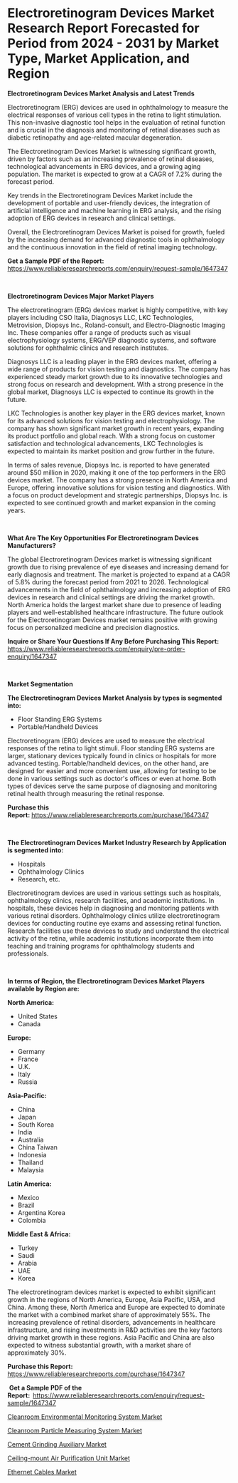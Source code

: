 <p><h1>Electroretinogram Devices Market Research Report Forecasted for Period from 2024 -  2031 by Market Type, Market Application, and Region</h1></p><p><strong>Electroretinogram Devices Market Analysis and Latest Trends</strong></p>
<p><p>Electroretinogram (ERG) devices are used in ophthalmology to measure the electrical responses of various cell types in the retina to light stimulation. This non-invasive diagnostic tool helps in the evaluation of retinal function and is crucial in the diagnosis and monitoring of retinal diseases such as diabetic retinopathy and age-related macular degeneration.</p><p>The Electroretinogram Devices Market is witnessing significant growth, driven by factors such as an increasing prevalence of retinal diseases, technological advancements in ERG devices, and a growing aging population. The market is expected to grow at a CAGR of 7.2% during the forecast period.</p><p>Key trends in the Electroretinogram Devices Market include the development of portable and user-friendly devices, the integration of artificial intelligence and machine learning in ERG analysis, and the rising adoption of ERG devices in research and clinical settings.</p><p>Overall, the Electroretinogram Devices Market is poised for growth, fueled by the increasing demand for advanced diagnostic tools in ophthalmology and the continuous innovation in the field of retinal imaging technology.</p></p>
<p><strong>Get a Sample PDF of the Report:&nbsp;</strong> <a href="https://www.reliableresearchreports.com/enquiry/request-sample/1647347">https://www.reliableresearchreports.com/enquiry/request-sample/1647347</a></p>
<p>&nbsp;</p>
<p><strong>Electroretinogram Devices Major Market Players</strong></p>
<p><p>The electroretinogram (ERG) devices market is highly competitive, with key players including CSO Italia, Diagnosys LLC, LKC Technologies, Metrovision, Diopsys Inc., Roland-consult, and Electro-Diagnostic Imaging Inc. These companies offer a range of products such as visual electrophysiology systems, ERG/VEP diagnostic systems, and software solutions for ophthalmic clinics and research institutes.</p><p>Diagnosys LLC is a leading player in the ERG devices market, offering a wide range of products for vision testing and diagnostics. The company has experienced steady market growth due to its innovative technologies and strong focus on research and development. With a strong presence in the global market, Diagnosys LLC is expected to continue its growth in the future.</p><p>LKC Technologies is another key player in the ERG devices market, known for its advanced solutions for vision testing and electrophysiology. The company has shown significant market growth in recent years, expanding its product portfolio and global reach. With a strong focus on customer satisfaction and technological advancements, LKC Technologies is expected to maintain its market position and grow further in the future.</p><p>In terms of sales revenue, Diopsys Inc. is reported to have generated around $50 million in 2020, making it one of the top performers in the ERG devices market. The company has a strong presence in North America and Europe, offering innovative solutions for vision testing and diagnostics. With a focus on product development and strategic partnerships, Diopsys Inc. is expected to see continued growth and market expansion in the coming years.</p></p>
<p>&nbsp;</p>
<p><strong>What Are The Key Opportunities For Electroretinogram Devices Manufacturers?</strong></p>
<p><p>The global Electroretinogram Devices market is witnessing significant growth due to rising prevalence of eye diseases and increasing demand for early diagnosis and treatment. The market is projected to expand at a CAGR of 5.8% during the forecast period from 2021 to 2026. Technological advancements in the field of ophthalmology and increasing adoption of ERG devices in research and clinical settings are driving the market growth. North America holds the largest market share due to presence of leading players and well-established healthcare infrastructure. The future outlook for the Electroretinogram Devices market remains positive with growing focus on personalized medicine and precision diagnostics.</p></p>
<p><strong>Inquire or Share Your Questions If Any Before Purchasing This Report:</strong> <a href="https://www.reliableresearchreports.com/enquiry/pre-order-enquiry/1647347">https://www.reliableresearchreports.com/enquiry/pre-order-enquiry/1647347</a></p>
<p>&nbsp;</p>
<p><strong>Market Segmentation</strong></p>
<p><strong>The Electroretinogram Devices Market Analysis by types is segmented into:</strong></p>
<p><ul><li>Floor Standing ERG Systems</li><li>Portable/Handheld Devices</li></ul></p>
<p><p>Electroretinogram (ERG) devices are used to measure the electrical responses of the retina to light stimuli. Floor standing ERG systems are larger, stationary devices typically found in clinics or hospitals for more advanced testing. Portable/handheld devices, on the other hand, are designed for easier and more convenient use, allowing for testing to be done in various settings such as doctor's offices or even at home. Both types of devices serve the same purpose of diagnosing and monitoring retinal health through measuring the retinal response.</p></p>
<p><strong>Purchase this Report:&nbsp;</strong><a href="https://www.reliableresearchreports.com/purchase/1647347">https://www.reliableresearchreports.com/purchase/1647347</a></p>
<p>&nbsp;</p>
<p><strong>The Electroretinogram Devices Market Industry Research by Application is segmented into:</strong></p>
<p><ul><li>Hospitals</li><li>Ophthalmology Clinics</li><li>Research, etc.</li></ul></p>
<p><p>Electroretinogram devices are used in various settings such as hospitals, ophthalmology clinics, research facilities, and academic institutions. In hospitals, these devices help in diagnosing and monitoring patients with various retinal disorders. Ophthalmology clinics utilize electroretinogram devices for conducting routine eye exams and assessing retinal function. Research facilities use these devices to study and understand the electrical activity of the retina, while academic institutions incorporate them into teaching and training programs for ophthalmology students and professionals.</p></p>
<p>&nbsp;</p>
<p><strong>In terms of Region, the Electroretinogram Devices Market Players available by Region are:</strong></p>
<p>
    <p> <strong> North America: </strong>
        <ul>
            <li>United States</li>
            <li>Canada</li>
        </ul>
        </p> 
    <p> <strong> Europe: </strong>
        <ul>
            <li>Germany</li>
            <li>France</li>
            <li>U.K.</li>
            <li>Italy</li>
            <li>Russia</li>
        </ul>
        </p> 
    <p> <strong> Asia-Pacific: </strong>
        <ul>
            <li>China</li>
            <li>Japan</li>
            <li>South Korea</li>
            <li>India</li>
            <li>Australia</li>
            <li>China Taiwan</li>
            <li>Indonesia</li>
            <li>Thailand</li>
            <li>Malaysia</li>
        </ul>
        </p> 
    <p> <strong> Latin America: </strong>
        <ul>
            <li>Mexico</li>
            <li>Brazil</li>
            <li>Argentina Korea</li>
            <li>Colombia</li>
        </ul>
        </p> 
    <p> <strong> Middle East & Africa: </strong>
        <ul>
            <li>Turkey</li>
            <li>Saudi</li>
            <li>Arabia</li>
            <li>UAE</li>
            <li>Korea</li>
        </ul>
    </p>
    </p>
<p><p>The electroretinogram devices market is expected to exhibit significant growth in the regions of North America, Europe, Asia Pacific, USA, and China. Among these, North America and Europe are expected to dominate the market with a combined market share of approximately 55%. The increasing prevalence of retinal disorders, advancements in healthcare infrastructure, and rising investments in R&D activities are the key factors driving market growth in these regions. Asia Pacific and China are also expected to witness substantial growth, with a market share of approximately 30%.</p></p>
<p><strong>Purchase this Report: </strong><a href="https://www.reliableresearchreports.com/purchase/1647347">https://www.reliableresearchreports.com/purchase/1647347</a></p>
<p>&nbsp;<strong>Get a Sample PDF of the Report:&nbsp;&nbsp;</strong><a href="https://www.reliableresearchreports.com/enquiry/request-sample/1647347">https://www.reliableresearchreports.com/enquiry/request-sample/1647347</a></p>
<p><strong></strong></p>
<p><p><a href="https://sulfuric-clavicle-d39.notion.site/Cleanroom-Environmental-Monitoring-System-Market-Size-Market-Share-and-Global-Market-Analysis-Repor-c8d38a6762374e5095b26aff1bf63c1e">Cleanroom Environmental Monitoring System Market</a></p><p><a href="https://automatic-knee-4c7.notion.site/Cleanroom-Particle-Measuring-System-Market-Research-Report-Unlocks-Analysis-on-the-Market-Financial--b5c7f6de541f41feb8ef3274e04b87bd">Cleanroom Particle Measuring System Market</a></p><p><a href="https://issuu.com/reportprime-2/docs/cement-grinding-auxiliary-market-size-2030.pptx">Cement Grinding Auxiliary Market</a></p><p><a href="https://issuu.com/reportprime-2/docs/ceiling-mount-air-purification-unit-market-size-20">Ceiling-mount Air Purification Unit Market</a></p><p><a href="https://view.publitas.com/reportprime-1/ethernet-cables-market-provides-a-comprehensive-analysis-including-a-macro-overview-of-the-market-as-well-as-micro-details-such-as-market-size-and-competitive-landscape/">Ethernet Cables Market</a></p></p>